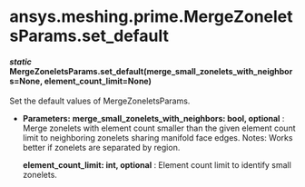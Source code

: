 # ansys.meshing.prime.MergeZoneletsParams.set_default

#### *static* MergeZoneletsParams.set_default(merge_small_zonelets_with_neighbors=None, element_count_limit=None)

Set the default values of MergeZoneletsParams.

* **Parameters:**
  **merge_small_zonelets_with_neighbors: bool, optional**
  : Merge zonelets with element count smaller than the given element count limit to neighboring zonelets sharing manifold face edges. Notes: Works better if zonelets are separated by region.

  **element_count_limit: int, optional**
  : Element count limit to identify small zonelets.

<!-- !! processed by numpydoc !! -->
